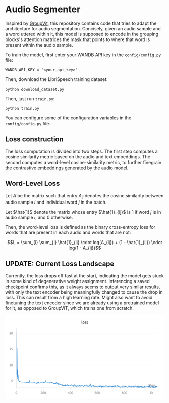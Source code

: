 # Audio Segmenter

Inspired by [GroupVit](https://arxiv.org/abs/2202.11094), this repository contains code
that tries to adapt the architecture for audio segmentation. Concisely, given an audio
sample and a word uttered within it, this model is supposed to encode in the grouping
blocks's attention matrices the mask that points to where that word is present within
the audio sample.

To train the model, first enter your WANDB API key in the `config/config.py` file:

```
WANDB_API_KEY = "<your_api_key>"
```

Then, download the LibriSpeech training dataset:

```
python download_dataset.py
```

Then, just run `train.py`:

```
python train.py
```

You can configure some of the configuration variables in the `config/config.py` file.

## Loss construction

The loss computation is divided into two steps. The first step computes a cosine
similarity metric based on the audio and text embeddings. The second computes a word-level
cosine-similarity metric, to further finegrain the contrastive embeddings generated by
the audio model.

## Word-Level Loss

Let $A$ be the matrix such that entry $A_{ij}$ denotes the cosine similarity between audio sample $i$ and individual word $j$ in the batch.

Let $\hat{1}$ denote the matrix whose entry $\hat{1}_{ij}$ is $1$ if word $j$ is in audio sample $i$, and $0$ otherwise.

Then, the word-level loss is defined as the binary cross-entropy loss for words that are present in each audio and words that are not:

```math
L = \sum_{i} \sum_{j} \hat{1}_{ij} \cdot log(A_{ij}) + (1 - \hat{1}_{ij}) \cdot log(1 - A_{ij})
```

## UPDATE: Current Loss Landscape

Currently, the loss drops off fast at the start, indicating the model gets stuck in some kind of degenerative weight assignment.
Inferencing a saved checkpoint confirms this, as it always seems to output very similar results, with only the text encoder being
meaningfully changed to cause the drop in loss. This can result from a high learning rate. Might also want to avoid finetuning
the text encoder since we are already using a pretrained model for it, as opposed to GroupViT, which trains one from scratch.

![Loss Landscape](https://github.com/ProgrammerFahim/audio-segmenter/blob/main/loss_landscape.png)
